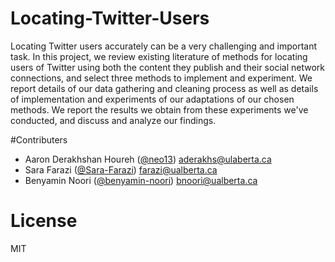 # Locating-Twitter-Users
Locating Twitter users accurately can be a very challenging and important task. In this project, we review existing literature of methods for locating users of Twitter using both the content they publish and their social network connections, and select three methods to implement and experiment. We report details of our data gathering and cleaning process as well as details of implementation and experiments of our adaptations of our chosen methods. We report the results we obtain from these experiments we've conducted, and discuss and analyze our findings.

#Contributers
* Aaron Derakhshan Houreh ([@neo13](https://github.com/neo13)) [aderakhs@ulaberta.ca](mailto:aderakhs@ualberta.ca)
* Sara Farazi ([@Sara-Farazi](https://github.com/Sara-Farazi)) [farazi@ualberta.ca](mailto:farazi@ualberta.ca)
* Benyamin Noori ([@benyamin-noori](https://github.com/benyamin-noori)) [bnoori@ualberta.ca](mailto:bnoori@ualberta.ca)

# License
MIT